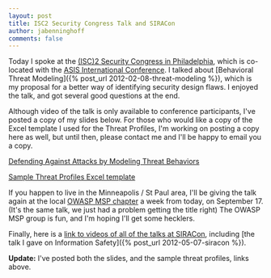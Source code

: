 ```yaml
---
layout: post
title: ISC2 Security Congress Talk and SIRACon
author: jabenninghoff
comments: false
---
```

Today I spoke at the [(ISC)2 Security Congress in
Philadelphia](https://web.archive.org/web/20121203213221/https://www.isc2.org/Conferences.aspx), which is
co-located with the [ASIS International
Conference](https://web.archive.org/web/20121104064416/http://www.asis2012.org/Pages/Seminar-Home-Page.aspx).
I talked about [Behavioral Threat Modeling]({% post_url 2012-02-08-threat-modeling %}), which
is my proposal for a better way of identifying security design flaws. I
enjoyed the talk, and got several good questions at the end.

Although video of the talk is only available to conference participants,
I've posted a copy of my slides below. For those who would like a copy
of the Excel template I used for the Threat Profiles, I'm working on
posting a copy here as well, but until then, please contact me and I'll
be happy to email you a copy.

[Defending Against Attacks by Modeling Threat
Behaviors](/assets/btm-isc2-20120910.pdf)

[Sample Threat Profiles Excel
template](/assets/sample-threat-profiles.zip)

If you happen to live in the Minneapolis / St Paul area, I'll be giving
the talk again at the local [OWASP MSP
chapter](https://www.owasp.org/index.php/Minneapolis_St_Paul) a week
from today, on September 17. (It's the same talk, we just had a problem
getting the title right) The OWASP MSP group is fun, and I'm hoping I'll
get some hecklers.

Finally, here is a [link to videos of all of the talks at
SIRACon](https://www.societyinforisk.org/posts/2012/Mar/siracon-2012/),
including [the talk I gave on Information Safety]({% post_url 2012-05-07-siracon %}).

**Update:** I've posted both the slides, and the sample threat profiles,
links above.
